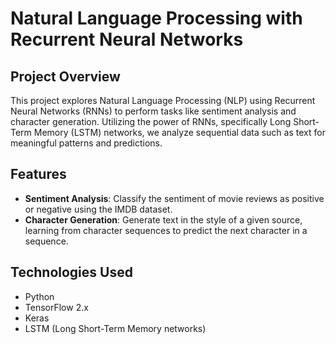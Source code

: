 # Natural Language Processing with Recurrent Neural Networks

## Project Overview

This project explores Natural Language Processing (NLP) using Recurrent Neural Networks (RNNs) to perform tasks like sentiment analysis and character generation. Utilizing the power of RNNs, specifically Long Short-Term Memory (LSTM) networks, we analyze sequential data such as text for meaningful patterns and predictions.

## Features

- **Sentiment Analysis**: Classify the sentiment of movie reviews as positive or negative using the IMDB dataset.
- **Character Generation**: Generate text in the style of a given source, learning from character sequences to predict the next character in a sequence.

## Technologies Used

- Python
- TensorFlow 2.x
- Keras
- LSTM (Long Short-Term Memory networks)
